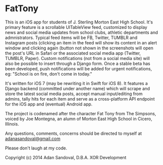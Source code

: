 FatTony
=======
  
This is an iOS app for students of J. Sterling Morton East High School. It's primary feature is a scrollable UITableView feed, customized to display news and social media updates from school clubs, athletic departments and admnistrators. Typical feed items will be FB, Twitter, TUMBLR and Instagram posts (clicking an item in the feed will show its content in an alert window and clicking again (button not shown in the screenshots will open the post's URL in Safari or the associated social media app (Twitter, TUMBLR, Paper). Custom notifications (not from a social media site) will also be possible to insert through a Django form. Once a stable beta has been developed, push notifications will be added for urgent notifications, eg: "School is on fire, don't come in today."

It's written for iOS 7 (may be rewriting it in Swift for iOS 8). It features a Django backend (committed under another name) which will scrape and store the latest social media posts, accept manual input/editing from admins, tally hits for each item and serve as a cross-platform API endpoint for the iOS app and (eventual) Android app.

The project is codenamed after the character Fat Tony from The Simpsons,  voiced by Joe Montegna, an alumn of Morton East High School in Cicero, Illinois.

Any questions, comments, concerns should be directed to myself at adanasandoval@gmail.com

Please don't laugh at my code.

Copyright (c) 2014 Adan Sandoval, D.B.A. XOR Development
